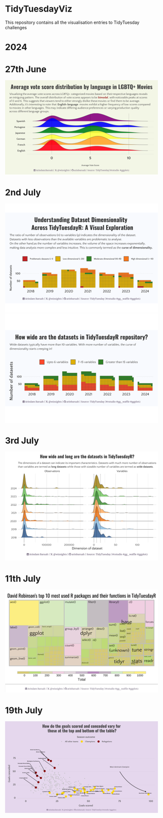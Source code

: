 # TidyTuesdayViz
This repository contains all the visualisation entries to TidyTuesday challenges

# 2024

# 27th June

![](June/lgbtq_density_plot.png)

 # 2nd July
![](https://github.com/arinbaruah/TidyTuesdayViz/blob/main/July/index_files/figure-html/unnamed-chunk-6-1.png)
![](https://github.com/arinbaruah/TidyTuesdayViz/blob/main/July/index_files/figure-html/unnamed-chunk-7-1.png)

# 3rd July

![](https://github.com/arinbaruah/TidyTuesdayViz/blob/main/July/index_files/figure-html/unnamed-chunk-8-1.png)

# 11th July

![](https://github.com/arinbaruah/TidyTuesdayViz/blob/main/July/index_files/figure-html/Treemap.png)

# 19th July

![](https://github.com/arinbaruah/TidyTuesdayViz/blob/main/July/EWF_standings.png)
